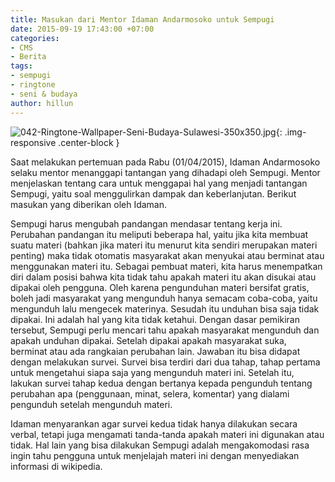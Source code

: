 ```yaml
---
title: Masukan dari Mentor Idaman Andarmosoko untuk Sempugi
date: 2015-09-19 17:43:00 +07:00
categories:
- CMS
- Berita
tags:
- sempugi
- ringtone
- seni & budaya
author: hillun
---
```


![042-Ringtone-Wallpaper-Seni-Budaya-Sulawesi-350x350.jpg](/uploads/042-Ringtone-Wallpaper-Seni-Budaya-Sulawesi-350x350.jpg){: .img-responsive .center-block }

Saat melakukan pertemuan pada Rabu (01/04/2015), Idaman Andarmosoko selaku mentor menanggapi tantangan yang dihadapi oleh Sempugi. Mentor menjelaskan tentang cara untuk menggapai hal yang menjadi tantangan Sempugi, yaitu soal menggulirkan dampak dan keberlanjutan. Berikut masukan yang diberikan oleh Idaman.

Sempugi harus mengubah pandangan mendasar tentang kerja ini. Perubahan pandangan itu meliputi beberapa hal,  yaitu jika kita membuat suatu materi (bahkan jika materi itu menurut kita sendiri merupakan materi penting) maka tidak otomatis masyarakat akan menyukai atau berminat atau menggunakan materi itu. Sebagai pembuat materi, kita harus menempatkan diri dalam posisi bahwa kita tidak tahu apakah materi itu akan disukai atau dipakai oleh pengguna.
Oleh karena pengunduhan materi bersifat gratis, boleh jadi masyarakat yang mengunduh hanya semacam coba-coba, yaitu mengunduh lalu mengecek materinya. Sesudah itu unduhan bisa saja tidak dipakai. Ini adalah hal yang kita tidak ketahui. Dengan dasar pemikiran tersebut, Sempugi perlu mencari tahu apakah masyarakat mengunduh dan apakah unduhan dipakai. Setelah dipakai apakah masyarakat suka, berminat atau ada rangkaian perubahan lain.
Jawaban itu bisa didapat dengan melakukan survei. Survei bisa terdiri dari dua tahap, tahap pertama untuk mengetahui siapa saja yang mengunduh materi ini. Setelah itu, lakukan survei tahap kedua dengan bertanya kepada pengunduh tentang perubahan apa (penggunaan, minat, selera, komentar) yang dialami pengunduh setelah mengunduh materi.

Idaman menyarankan agar survei kedua tidak hanya dilakukan secara verbal, tetapi juga mengamati tanda-tanda apakah materi ini digunakan atau tidak. Hal lain yang bisa dilakukan Sempugi adalah mengakomodasi rasa ingin tahu pengguna untuk menjelajah materi ini dengan menyediakan informasi di wikipedia.